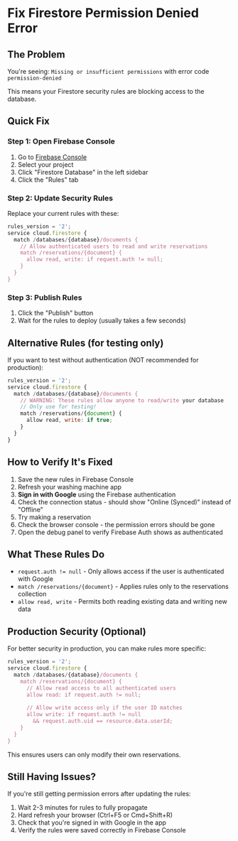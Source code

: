 # Fix Firestore Permission Denied Error

## The Problem
You're seeing: `Missing or insufficient permissions` with error code `permission-denied`

This means your Firestore security rules are blocking access to the database.

## Quick Fix

### Step 1: Open Firebase Console
1. Go to [Firebase Console](https://console.firebase.google.com/)
2. Select your project
3. Click "Firestore Database" in the left sidebar
4. Click the "Rules" tab

### Step 2: Update Security Rules
Replace your current rules with these:

```javascript
rules_version = '2';
service cloud.firestore {
  match /databases/{database}/documents {
    // Allow authenticated users to read and write reservations
    match /reservations/{document} {
      allow read, write: if request.auth != null;
    }
  }
}
```

### Step 3: Publish Rules
1. Click the "Publish" button
2. Wait for the rules to deploy (usually takes a few seconds)

## Alternative Rules (for testing only)

If you want to test without authentication (NOT recommended for production):

```javascript
rules_version = '2';
service cloud.firestore {
  match /databases/{database}/documents {
    // WARNING: These rules allow anyone to read/write your database
    // Only use for testing!
    match /reservations/{document} {
      allow read, write: if true;
    }
  }
}
```

## How to Verify It's Fixed

1. Save the new rules in Firebase Console
2. Refresh your washing machine app
3. **Sign in with Google** using the Firebase authentication
4. Check the connection status - should show "Online (Synced)" instead of "Offline"
5. Try making a reservation
6. Check the browser console - the permission errors should be gone
7. Open the debug panel to verify Firebase Auth shows as authenticated

## What These Rules Do

- `request.auth != null` - Only allows access if the user is authenticated with Google
- `match /reservations/{document}` - Applies rules only to the reservations collection
- `allow read, write` - Permits both reading existing data and writing new data

## Production Security (Optional)

For better security in production, you can make rules more specific:

```javascript
rules_version = '2';
service cloud.firestore {
  match /databases/{database}/documents {
    match /reservations/{document} {
      // Allow read access to all authenticated users
      allow read: if request.auth != null;
      
      // Allow write access only if the user ID matches
      allow write: if request.auth != null 
        && request.auth.uid == resource.data.userId;
    }
  }
}
```

This ensures users can only modify their own reservations.

## Still Having Issues?

If you're still getting permission errors after updating the rules:

1. Wait 2-3 minutes for rules to fully propagate
2. Hard refresh your browser (Ctrl+F5 or Cmd+Shift+R)
3. Check that you're signed in with Google in the app
4. Verify the rules were saved correctly in Firebase Console 